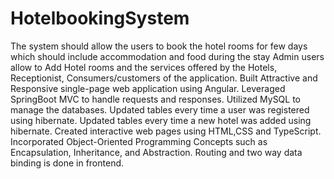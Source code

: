 # HotelbookingSystem
The system should allow the users to book the hotel rooms for few days which should include accommodation and food during the stay Admin users allow to Add Hotel rooms and the services offered by the Hotels, Receptionist, Consumers/customers of the application.
Built Attractive and Responsive single-page web application using Angular.
Leveraged SpringBoot MVC to handle requests and responses.
Utilized MySQL to manage the databases.
Updated tables every time a user was registered using hibernate.
Updated tables every time a new hotel was added using hibernate.
Created interactive web pages using HTML,CSS and TypeScript.
Incorporated Object-Oriented Programming Concepts such as Encapsulation, Inheritance, and Abstraction.
Routing and two way data binding is done in frontend.
